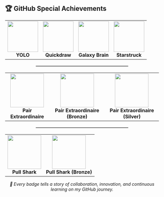 ## 🏆 GitHub Special Achievements  

<!-- 🥇 Row 1: Highlight Badges -->
<table align="center">
  <tr>
    <td align="center">
      <img src="https://github.githubassets.com/images/modules/profile/achievements/yolo-default.png" width="100" /><br />
      <b>YOLO</b>
    </td>
    <td align="center">
      <img src="https://github.githubassets.com/images/modules/profile/achievements/quickdraw-default.png" width="100" /><br />
      <b>Quickdraw</b>
    </td>
    <td align="center">
      <img src="https://github.githubassets.com/images/modules/profile/achievements/galaxy-brain-default.png" width="100" /><br />
      <b>Galaxy Brain</b>
    </td>
    <td align="center">
      <img src="https://github.githubassets.com/images/modules/profile/achievements/starstruck-default.png" width="100" /><br />
      <b>Starstruck</b>
    </td>
  </tr>
</table>

<hr style="width:60%;margin:20px auto;border:1px solid #ccc;" />

<!-- 🧠 Row 2: Pair Extraordinaire Progress -->
<table align="center">
  <tr>
    <td align="center">
      <img src="https://github.githubassets.com/images/modules/profile/achievements/pair-extraordinaire-default.png" width="110" /><br />
      <b>Pair Extraordinaire</b>
    </td>
    <td align="center">
      <img src="https://github.githubassets.com/images/modules/profile/achievements/pair-extraordinaire-bronze.png" width="110" /><br />
      <b>Pair Extraordinaire (Bronze)</b>
    </td>
    <td align="center">
      <img src="https://github.githubassets.com/images/modules/profile/achievements/pair-extraordinaire-silver.png" width="110" /><br />
      <b>Pair Extraordinaire (Silver)</b>
    </td>
  </tr>
</table>

<hr style="width:60%;margin:20px auto;border:1px solid #ccc;" />

<!-- 🦈 Row 3: Pull Shark Progress -->
<table align="center">
  <tr>
    <td align="center">
      <img src="https://github.githubassets.com/images/modules/profile/achievements/pull-shark-default.png" width="110" /><br />
      <b>Pull Shark</b>
    </td>
    <td align="center">
      <img src="https://github.githubassets.com/images/modules/profile/achievements/pull-shark-bronze.png" width="110" /><br />
      <b>Pull Shark (Bronze)</b>
    </td>
  </tr>
</table>

<p align="center">
  <i>🚀 Every badge tells a story of collaboration, innovation, and continuous learning on my GitHub journey.</i>
</p>

